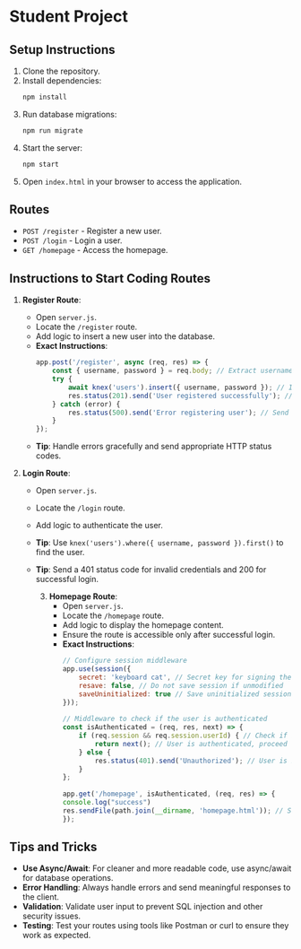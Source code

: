 # Student Project

## Setup Instructions

1. Clone the repository.
2. Install dependencies:
    ```sh
    npm install
    ```
3. Run database migrations:
    ```sh
    npm run migrate
    ```
4. Start the server:
    ```sh
    npm start
    ```
5. Open `index.html` in your browser to access the application.

## Routes

- `POST /register` - Register a new user.
- `POST /login` - Login a user.
- `GET /homepage` - Access the homepage.

## Instructions to Start Coding Routes

1. **Register Route**:
    - Open `server.js`.
    - Locate the `/register` route.
    - Add logic to insert a new user into the database.
    - **Exact Instructions**:
      ```javascript
      app.post('/register', async (req, res) => {
          const { username, password } = req.body; // Extract username and password from request body
          try {
              await knex('users').insert({ username, password }); // Insert new user into the database
              res.status(201).send('User registered successfully'); // Send success response
          } catch (error) {
              res.status(500).send('Error registering user'); // Send error response if registration fails
          }
      });
      ```
    - **Tip**: Handle errors gracefully and send appropriate HTTP status codes.

2. **Login Route**:
    - Open `server.js`.
    - Locate the `/login` route.
    - Add logic to authenticate the user.
    - **Tip**: Use `knex('users').where({ username, password }).first()` to find the user.
    - **Tip**: Send a 401 status code for invalid credentials and 200 for successful login.

        3. **Homepage Route**:
            - Open `server.js`.
            - Locate the `/homepage` route.
            - Add logic to display the homepage content.
            - Ensure the route is accessible only after successful login.
            - **Exact Instructions**:
              ```javascript
              // Configure session middleware
              app.use(session({
                  secret: 'keyboard cat', // Secret key for signing the session ID cookie
                  resave: false, // Do not save session if unmodified
                  saveUninitialized: true // Save uninitialized sessions
              }));
  
              // Middleware to check if the user is authenticated
              const isAuthenticated = (req, res, next) => {
                  if (req.session && req.session.userId) { // Check if session and userId exist
                      return next(); // User is authenticated, proceed to the next middleware/route handler
                  } else {
                      res.status(401).send('Unauthorized'); // User is not authenticated, send 401 status
                  }
              };
  
              app.get('/homepage', isAuthenticated, (req, res) => {
              console.log("success")
              res.sendFile(path.join(__dirname, 'homepage.html')); // Serve the homepage.html file
              });
              ```

## Tips and Tricks

- **Use Async/Await**: For cleaner and more readable code, use async/await for database operations.
- **Error Handling**: Always handle errors and send meaningful responses to the client.
- **Validation**: Validate user input to prevent SQL injection and other security issues.
- **Testing**: Test your routes using tools like Postman or curl to ensure they work as expected.